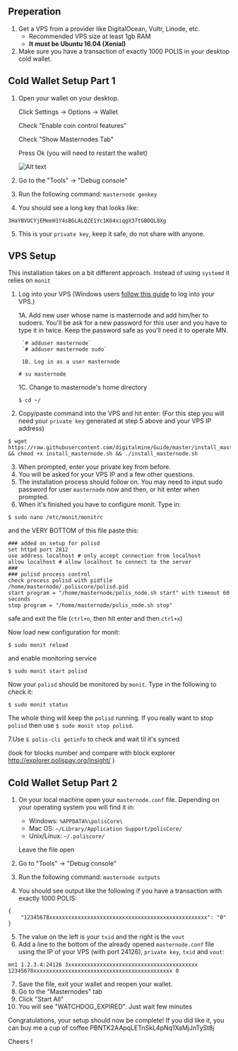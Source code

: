 ## Preperation

1. Get a VPS from a provider like DigitalOcean, Vultr, Linode, etc. 
   - Recommended VPS size at least 1gb RAM 
   - **It must be Ubuntu 16.04 (Xenial)**
2. Make sure you have a transaction of exactly 1000 POLIS in your desktop cold wallet.

## Cold Wallet Setup Part 1

1. Open your wallet on your desktop.

   Click Settings -> Options -> Wallet
   
   Check "Enable coin control features"
   
   Check "Show Masternodes Tab"
   
   Press Ok (you will need to restart the wallet)
   
   ![Alt text](https://github.com/digitalmine/Guide/blob/master/poliswalletsettings.png "Wallet Settings")

   
   
   
2. Go to the "Tools" -> "Debug console"
3. Run the following command: `masternode genkey`
4. You should see a long key that looks like:
```
3HaYBVUCYjEMeeH1Y4sBGLALQZE1Yc1K64xiqgX37tGBDQL8Xg
```
5. This is your `private key`, keep it safe, do not share with anyone.




## VPS Setup

This installation takes on a bit different approach. Instead of using `systemd` it relies on `monit`

1. Log into your VPS (Windows users [follow this guide](https://www.digitalocean.com/community/tutorials/how-to-log-into-your-droplet-with-putty-for-windows-users) to log into your VPS.)

    1A. Add new user whose name is masternode and add him/her to sudoers. You'll be ask for a new password for this user and
        you have to type it in twice. Keep the password safe as you'll need it to operate MN.
        
        `# adduser masternode`
        `# adduser masternode sudo`
        
        1B. Log in as a user masternode
     
     `# su masternode`
     
     1C. Change to masternode's home directory
     
     `$ cd ~/`
     
2. Copy/paste command into the VPS and hit enter: (For this step you will need your `private key` 
   generated at step 5 above and your VPS IP address)
```
$ wget https://raw.githubusercontent.com/digitalmine/Guide/master/install_masternode.sh && chmod +x install_masternode.sh && ./install_masternode.sh
```
3. When prompted, enter your private key from before.
4. You will be asked for your VPS IP and a few other questions.
5. The installation process should follow on. You may need to input sudo password for user `masternode`
   now and then, or hit enter when prompted.
6. When it's finished you have to configure monit. Type in:

`$ sudo nano /etc/monit/monitrc`

and the VERY BOTTOM of this file paste this:

```
### added on setup for polisd
set httpd port 2812
use address localhost # only accept connection from localhost 
allow localhost # allow localhost to connect to the server
###
### polisd process control
check process polisd with pidfile /home/masternode/.poliscore/polisd.pid
start program = "/home/masternode/polis_node.sh start" with timeout 60 seconds
stop program = "/home/masternode/polis_node.sh stop"
```

safe and exit the file (`ctrl+o`, then hit enter and then `ctrl+x`)

Now load new configuration for monit:

`$ sudo monit reload`

and enable monitoring service

`$ sudo monit start polisd`

Now your `polisd` should be monitored by `monit`. Type in the following to check it:

`$ sudo monit status`

The whole thing will keep the `polisd` running. If you really want to stop `polisd` then use `$ sudo monit stop polisd`.

7.Use `$ polis-cli getinfo` to check and wait til it's synced

  (look for blocks number and compare with block explorer http://explorer.polispay.org/insight/ )


## Cold Wallet Setup Part 2 

1. On your local machine open your `masternode.conf` file.
   Depending on your operating system you will find it in:
   * Windows: `%APPDATA%\polisCore\`
   * Mac OS: `~/Library/Application Support/polisCore/`
   * Unix/Linux: `~/.poliscore/`
   
   Leave the file open
2. Go to "Tools" -> "Debug console"
3. Run the following command: `masternode outputs`
4. You should see output like the following if you have a transaction with exactly 1000 POLIS:
```
{
    "12345678xxxxxxxxxxxxxxxxxxxxxxxxxxxxxxxxxxxxxxxxxxxxxxxxxx": "0"
}
```
5. The value on the left is your `txid` and the right is the `vout`
6. Add a line to the bottom of the already opened `masternode.conf` file using the IP of your
VPS (with port 24126), `private key`, `txid` and `vout`:
```
mn1 1.2.3.4:24126 3xxxxxxxxxxxxxxxxxxxxxxxxxxxxxxxxxxxxxxxxx 12345678xxxxxxxxxxxxxxxxxxxxxxxxxxxxxxxxxxxxxxxxxxxx 0 
```
7. Save the file, exit your wallet and reopen your wallet.
8. Go to the "Masternodes" tab
9. Click "Start All"
10. You will see "WATCHDOG_EXPIRED". Just wait few minutes

Congratulations, your setup should now be complete! If you did like it, you can buy me
a cup of coffee PBNTK2AApqLETnSkL4pNq1XaMjJnTySt8j

Cheers !
